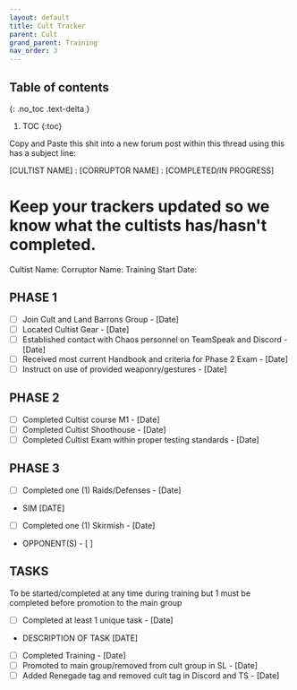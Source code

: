 ```yaml
---
layout: default
title: Cult Tracker
parent: Cult
grand_parent: Training
nav_order: 3
---
```



## Table of contents
{: .no_toc .text-delta }

1. TOC
{:toc}

Copy and Paste this shit into a new forum post within this thread using this has a subject line:

[CULTIST NAME] : [CORRUPTOR NAME] : [COMPLETED/IN PROGRESS]

# Keep your trackers updated so we know what the cultists has/hasn't completed.
Cultist Name:
Corruptor Name:
Training Start Date:


## PHASE 1
- [ ] Join Cult and Land Barrons Group - [Date]
- [ ] Located Cultist Gear - [Date]
- [ ] Established contact with Chaos personnel on TeamSpeak and Discord - [Date]
- [ ] Received most current Handbook and criteria for Phase 2 Exam - [Date]
- [ ] Instruct on use of provided weaponry/gestures - [Date]

## PHASE 2
- [ ] Completed Cultist course M1 - [Date]
- [ ] Completed Cultist Shoothouse - [Date]
- [ ] Completed Cultist Exam within proper testing standards - [Date]

## PHASE 3
- [ ] Completed one (1) Raids/Defenses - [Date]
* SIM [DATE]
- [ ] Completed one (1) Skirmish - [Date]
* OPPONENT(S) - [ ]

## TASKS
To be started/completed at any time during training but 1 must be completed before promotion to the main group
- [ ] Completed at least 1 unique task - [Date]
* DESCRIPTION OF TASK [DATE]


- [ ] Completed Training - [Date]
- [ ] Promoted to main group/removed from cult group in SL - [Date]
- [ ] Added Renegade tag and removed cult tag in Discord and TS - [Date]
